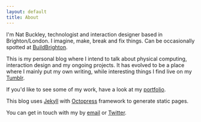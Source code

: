 ```yaml
---
layout: default
title: About
---
```



I'm Nat Buckley, technologist and interaction designer based in Brighton/London. I imagine, make, break and fix things. Can be occasionally spotted at [BuildBrighton][]. 

This is my personal blog where I intend to talk about physical computing, interaction design and my ongoing projects. It has evolved to be a place where I mainly put my own writing, while interesting things I find live on my [Tumblr][].

If you'd like to see some of my work, have a look at my [portfolio][].

This blog uses [Jekyll][] with [Octopress][] framework to generate static pages.

You can get in touch with my by [email][] or [Twitter][].


[BuildBrighton]: http://www.buildbrighton.com/
[portfolio]: http://nataliabuckley.co.uk 
[Jekyll]: https://github.com/mojombo/jekyll/wiki
[email]: mailto:natalia.buckley@gmail.com
[Twitter]: http://twitter.com/ntlk
[Octopress]: http://octopress.org/
[Tumblr]: http://ntlk.tumblr.com